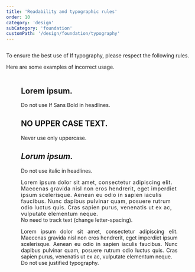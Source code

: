```yaml
---
title: 'Readability and typographic rules'
order: 10
category: 'design'
subCategory: 'foundation'
customPath: '/design/foundation/typography'
---
```


<div class="if text layout column left">

To ensure the best use of If typography, please respect the following rules.

Here are some examples of incorrect usage.

</div>

<div class="if stances">
  <figure class="if stance bad">
      <div class="if example">
      <h2 class="if" style="font-weight: bold;">Lorem ipsum.</h2>
      </div>
    <figcaption class="if description">
Do not use If Sans Bold in headlines.
    </figcaption>
  </figure>
  <figure class="if stance bad">
      <div class="if example">
      <h2 class="if" style="text-transform: uppercase;">NO UPPER CASE TEXT.</h2>
      </div>
    <figcaption class="if description">
Never use only uppercase.
    </figcaption>
  </figure>
  <figure class="if stance bad">
      <div class="if example">
      <h2 class="if" style="font-style: italic;">Lorum ipsum.</h2>
      </div>
    <figcaption class="if description">
Do not use italic in headlines.
    </figcaption>
  </figure>
  <figure class="if stance bad">
      <div class="if example">
      <div style="letter-spacing: 0.05rem;">
      Lorem ipsum dolor sit amet, consectetur adipiscing elit. Maecenas gravida nisl non eros hendrerit, eget imperdiet ipsum scelerisque. Aenean eu odio in sapien iaculis faucibus. Nunc dapibus pulvinar quam, posuere rutrum odio luctus quis. Cras sapien purus, venenatis ut ex ac, vulputate elementum neque.
      </div>
    </div>
    <figcaption class="if description">
No need to track text (change letter-spacing).
    </figcaption>
  </figure>
  <figure class="if stance bad">
      <div class="if example">
      <div style="text-align: justify;">
      Lorem ipsum dolor sit amet, consectetur adipiscing elit. Maecenas gravida nisl non eros hendrerit, eget imperdiet ipsum scelerisque. Aenean eu odio in sapien iaculis faucibus. Nunc dapibus pulvinar quam, posuere rutrum odio luctus quis. Cras sapien purus, venenatis ut ex ac, vulputate elementum neque.</div>
      </div>
    <figcaption class="if description">
Do not use justified typography.
    </figcaption>
  </figure>
</div>
